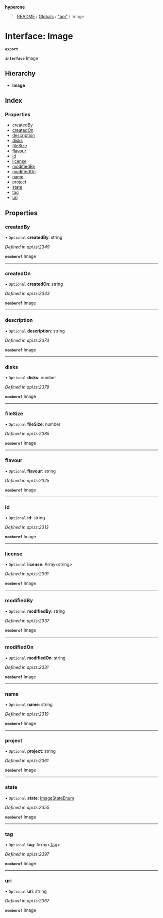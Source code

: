 **hyperone**

> [README](../README.md) / [Globals](../globals.md) / ["api"](../modules/_api_.md) / Image

# Interface: Image

**`export`** 

**`interface`** Image

## Hierarchy

* **Image**

## Index

### Properties

* [createdBy](_api_.image.md#createdby)
* [createdOn](_api_.image.md#createdon)
* [description](_api_.image.md#description)
* [disks](_api_.image.md#disks)
* [fileSize](_api_.image.md#filesize)
* [flavour](_api_.image.md#flavour)
* [id](_api_.image.md#id)
* [license](_api_.image.md#license)
* [modifiedBy](_api_.image.md#modifiedby)
* [modifiedOn](_api_.image.md#modifiedon)
* [name](_api_.image.md#name)
* [project](_api_.image.md#project)
* [state](_api_.image.md#state)
* [tag](_api_.image.md#tag)
* [uri](_api_.image.md#uri)

## Properties

### createdBy

• `Optional` **createdBy**: string

*Defined in api.ts:2349*

**`memberof`** Image

___

### createdOn

• `Optional` **createdOn**: string

*Defined in api.ts:2343*

**`memberof`** Image

___

### description

• `Optional` **description**: string

*Defined in api.ts:2373*

**`memberof`** Image

___

### disks

• `Optional` **disks**: number

*Defined in api.ts:2379*

**`memberof`** Image

___

### fileSize

• `Optional` **fileSize**: number

*Defined in api.ts:2385*

**`memberof`** Image

___

### flavour

• `Optional` **flavour**: string

*Defined in api.ts:2325*

**`memberof`** Image

___

### id

• `Optional` **id**: string

*Defined in api.ts:2313*

**`memberof`** Image

___

### license

• `Optional` **license**: Array\<string>

*Defined in api.ts:2391*

**`memberof`** Image

___

### modifiedBy

• `Optional` **modifiedBy**: string

*Defined in api.ts:2337*

**`memberof`** Image

___

### modifiedOn

• `Optional` **modifiedOn**: string

*Defined in api.ts:2331*

**`memberof`** Image

___

### name

• `Optional` **name**: string

*Defined in api.ts:2319*

**`memberof`** Image

___

### project

• `Optional` **project**: string

*Defined in api.ts:2361*

**`memberof`** Image

___

### state

• `Optional` **state**: [ImageStateEnum](../enums/_api_.imagestateenum.md)

*Defined in api.ts:2355*

**`memberof`** Image

___

### tag

• `Optional` **tag**: Array\<[Tag](_api_.tag.md)>

*Defined in api.ts:2397*

**`memberof`** Image

___

### uri

• `Optional` **uri**: string

*Defined in api.ts:2367*

**`memberof`** Image
